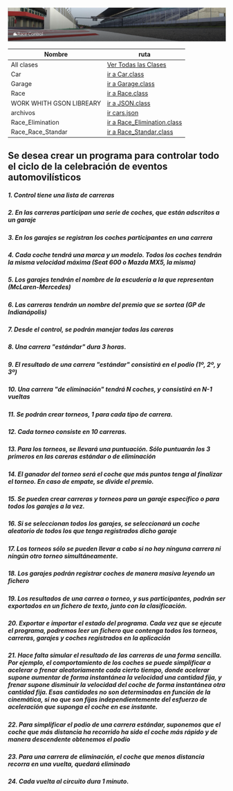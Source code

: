 ![portada](./PortadaRace.png)

| Nombre  | ruta |
| ------ | ------ |
|All clases |[ Ver Todas las Clases](./class.md)|
|Car|[ir a Car.class](./src/main/java/com/bieitosousa/campusdual/DATA/Car.md)|
|Garage|[ir a Garage.class](./src/main/java/com/bieitosousa/campusdual/DATA/Garage.md)|
|Race|[ir a Race.class](./src/main/java/com/bieitosousa/campusdual/DATA/Race.md)|
|WORK WHITH GSON LIBREARY |[ir a JSON.class](./src/main/java/com/bieitosousa/campusdual/UTILS/JSON.md)|
|archivos|[ir cars.json](./cars.json)|
|Race_Elimination |[ ir a Race_Elimination.class ](./src/main/java/com/bieitosousa/campusdual/DATA/Race_Elimination.md)|
|Race_Race_Standar|[ ir a Race_Standar.class ](./src/main/java/com/bieitosousa/campusdual/DATA/Race_Standar.md)|

## Se desea crear un programa para controlar todo el ciclo de la celebración de eventos automovilísticos


##### 1. Control tiene una lista de carreras


##### 2. En las carreras participan una serie de coches, que están adscritos a un garaje


##### 3. En los garajes se registran los coches participantes en una carrera


##### 4. Cada coche tendrá una marca y un modelo. Todos los coches tendrán la misma velocidad máxima (Seat 600 o Mazda MX5, la misma)


##### 5. Los garajes tendrán el nombre de la escudería a la que representan (McLaren-Mercedes)


##### 6. Las carreras tendrán un nombre del premio que se sortea (GP de Indianápolis)


##### 7. Desde el control, se podrán manejar todas las careras


##### 8. Una carrera "estándar" dura 3 horas.


##### 9. El resultado de una carrera "estándar" consistirá en el podio (1º, 2º, y 3º)


##### 10. Una carrera "de eliminación" tendrá N coches, y consistirá en N-1 vueltas


##### 11. Se podrán crear torneos, 1 para cada tipo de carrera.


##### 12. Cada torneo consiste en 10 carreras.


##### 13. Para los torneos, se llevará una puntuación. Sólo puntuarán los 3 primeros en las careras estándar o de eliminación


##### 14. El ganador del torneo será el coche que más puntos tenga al finalizar el torneo. En caso de empate, se divide el premio.


##### 15. Se pueden crear carreras y torneos para un garaje específico o para todos los garajes a la vez.


##### 16. Si se seleccionan todos los garajes, se seleccionará un coche aleatorio de todos los que tenga registrados dicho garaje


##### 17. Los torneos sólo se pueden llevar a cabo si no hay ninguna carrera ni ningún otro torneo simultáneamente.


##### 18. Los garajes podrán registrar coches de manera masiva leyendo un fichero


##### 19. Los resultados de una carrea o torneo, y sus participantes, podrán ser exportados en un fichero de texto, junto con la clasificación.


##### 20. Exportar e importar el estado del programa. Cada vez que se ejecute el programa, podremos leer un fichero que contenga todos los torneos, carreras, garajes y coches registrados en la aplicación


##### 21. Hace falta simular el resultado de las carreras de una forma sencilla. Por ejemplo, el comportamiento de los coches se puede simplificar a acelerar o frenar aleatoriamente cada cierto tiempo, donde acelerar supone aumentar de forma instantánea la velocidad una cantidad fija, y frenar supone disminuir la velocidad del coche de forma instantánea otra cantidad fija. Esas cantidades no son determinadas en función de la cinemática, si no que son fijas independientemente del esfuerzo de aceleración que suponga el coche en ese instante.


##### 22. Para simplificar el podio de una carrera estándar, suponemos que el coche que más distancia ha recorrido ha sido el coche más rápido y de manera descendente obtenemos el podio


##### 23. Para una carrera de eliminación, el coche que menos distancia recorra en una vuelta, quedará eliminado


##### 24. Cada vuelta al circuito dura 1 minuto.
